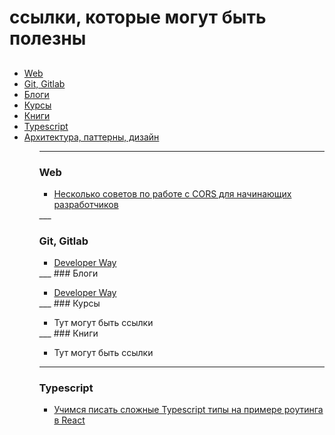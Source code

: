 # ссылки, которые могут быть полезны
## 

<ul>
  <li><a href='#web'>Web</a></li>
  <li><a href='#git'>Git, Gitlab</a></li>
  <li><a href='#blogs'>Блоги</a></li>
  <li><a href='#courses'>Курсы</a></li>
  <li><a href='#books'>Книги</a></li>
  <li><a href='#typescript'>Typescript</a></li>
  <li><a href='#architecture'>Архитектура, паттерны, дизайн</a></li>
  <ul>

___
### Web
<section id='#web'>
  <ul>
    <li>
      <a href='https://habr.com/ru/companies/otus/articles/706908/'> Несколько советов по работе с CORS для начинающих разработчиков</a>
    </li>
  </ul>
</section>
___

### Git, Gitlab
<section id='#git'>
  <ul>
    <li>
       <a href='https://www.developerway.com/'>Developer Way</a>
    </li>
  </ul>
</section>
___
### Блоги
<section id='#blogs'>
  <ul>
    <li>
      <a href='https://www.developerway.com/'>Developer Way</a>
    </li>
  </ul>
</section>
___
### Курсы
<section id='#courses'>
  <ul>
    <li>
      Тут могут быть ссылки
    </li>
  </ul>
</section>
___
### Книги
<section id='#courses'>
  <ul>
    <li>
      Тут могут быть ссылки
    </li>
  </ul>
</section>

___
### Typescript
<section id='#typescript'>
  <ul>
    <li>
      <a href='https://habr.com/ru/articles/735542/'>Учимся писать сложные Typescript типы на примере роутинга в React</a>
    </li>
  </ul>
</section>

